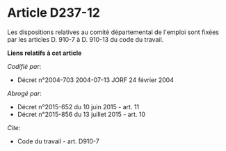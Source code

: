 # Article D237-12

Les dispositions relatives au comité départemental de l'emploi sont fixées par les articles D. 910-7 à D. 910-13 du code du
travail.

**Liens relatifs à cet article**

_Codifié par_:

  - Décret n°2004-703 2004-07-13 JORF 24 février 2004

_Abrogé par_:

  - Décret n°2015-652 du 10 juin 2015 - art. 11
  - Décret n°2015-856 du 13 juillet 2015 - art. 10

_Cite_:

  - Code du travail - art. D910-7
